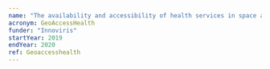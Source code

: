 ```yaml
---
name: "The availability and accessibility of health services in space and time: analytical assessment, data integration and real-time visualization"
acronym: GeoAccessHealth
funder: "Innoviris"
startYear: 2019
endYear: 2020
ref: Geoaccesshealth
---
```

